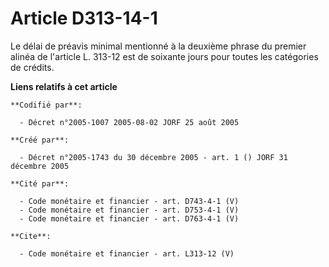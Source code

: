 # Article D313-14-1

Le délai de préavis minimal mentionné à la deuxième phrase du premier alinéa de l'article L. 313-12 est de soixante jours
pour toutes les catégories de crédits.

**Liens relatifs à cet article**

	**Codifié par**:

	  - Décret n°2005-1007 2005-08-02 JORF 25 août 2005

	**Créé par**:

	  - Décret n°2005-1743 du 30 décembre 2005 - art. 1 () JORF 31 décembre 2005

	**Cité par**:

	  - Code monétaire et financier - art. D743-4-1 (V)
	  - Code monétaire et financier - art. D753-4-1 (V)
	  - Code monétaire et financier - art. D763-4-1 (V)

	**Cite**:

	  - Code monétaire et financier - art. L313-12 (V)
